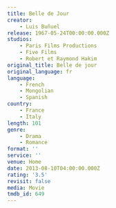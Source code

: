 ```yaml
---
title: Belle de Jour
creator:
    - Luis Buñuel
release: 1967-05-24T00:00:00.000Z
studios:
    - Paris Films Productions
    - Five Films
    - Robert et Raymond Hakim
original_title: Belle de jour
original_language: fr
language:
    - French
    - Mongolian
    - Spanish
country:
    - France
    - Italy
length: 101
genre:
    - Drama
    - Romance
format: ''
service: ''
venue: Home
date: 2013-08-10T04:00:00.000Z
rating: '3.5'
revisit: false
media: Movie
tmdb_id: 649
---
```



